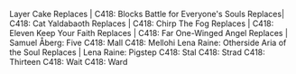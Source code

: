 Layer Cake Replaces | C418: Blocks 
Battle for Everyone's Souls Replaces| C418: Cat
Yaldabaoth Replaces | C418: Chirp
The Fog Replaces | C418: Eleven
Keep Your Faith Replaces | C418: Far
One-Winged Angel Replaces | Samuel Åberg: Five
C418: Mall
C418: Mellohi
Lena Raine: Otherside
Aria of the Soul Replaces | Lena Raine: Pigstep
C418: Stal
C418: Strad
C418: Thirteen
C418: Wait
C418: Ward
